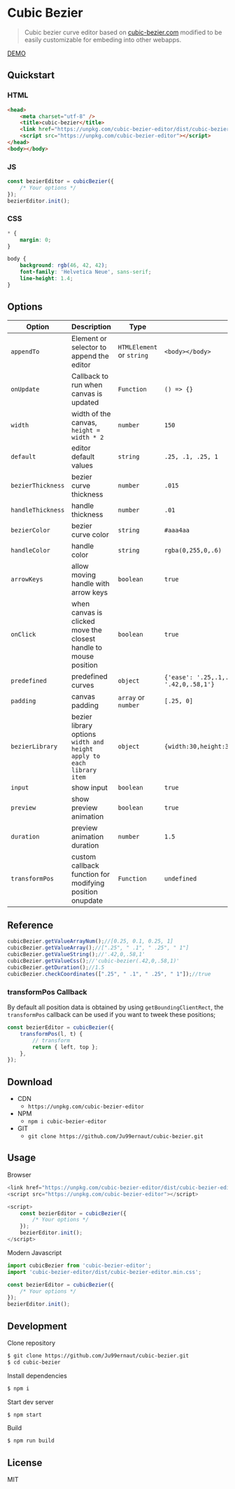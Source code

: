 # Cubic Bezier

>Cubic bezier curve editor based on [cubic-bezier.com](https://cubic-bezier.com/) modified to be easily customizable for embeding into other webapps.

[DEMO](https://codepen.io/ju99ernaut/pen/JjXzLoq)

## Quickstart

### HTML
```html
<head>
    <meta charset="utf-8" />
    <title>cubic-bezier</title>
    <link href="https://unpkg.com/cubic-bezier-editor/dist/cubic-bezier-editor.min.css" rel="stylesheet">
    <script src="https://unpkg.com/cubic-bezier-editor"></script>
</head>
<body></body>
```

### JS
```js
const bezierEditor = cubicBezier({
    /* Your options */
});
bezierEditor.init();
```

### CSS
```css
* {
	margin: 0;
}

body {
	background: rgb(46, 42, 42);
	font-family: 'Helvetica Neue', sans-serif;
	line-height: 1.4;
}
```

## Options

| Option | Description | Type | Default |
|-|-|-|-
| `appendTo` | Element or selector to append the editor | `HTMLElement` or `string` | `<body></body>` |
| `onUpdate` | Callback to run when canvas is updated | `Function` | `() => {}` |
| `width` | width of the canvas, `height = width * 2`  | `number` | `150` |
| `default` | editor default values | `string` | `.25, .1, .25, 1` |
| `bezierThickness` | bezier curve thickness | `number` | `.015` |
| `handleThickness` | handle thickness | `number` | `.01` |
| `bezierColor` | bezier curve color | `string` | `#aaa4aa` |
| `handleColor` | handle color | `string` | `rgba(0,255,0,.6)` |
| `arrowKeys` | allow moving handle with arrow keys | `boolean` | `true` |
| `onClick` | when canvas is clicked move the closest handle to mouse position | `boolean` | `true` |
| `predefined` | predefined curves | `object` | `{'ease': '.25,.1,.25,1','linear': '0,0,1,1','ease-in': '.42,0,1,1','ease-out': '0,0,.58,1','ease-in-out': '.42,0,.58,1'}` |
| `padding` | canvas padding | `array` or `number` | `[.25, 0]` |
| `bezierLibrary` | bezier library options `width and height apply to each library item` | `object` | `{width:30,height:30,handleColor:'rgba(0,255,0,.6)',bezierColor:'#aaa4aa',handleThickness:.01,bezierThickness:.015}` |
| `input` | show input | `boolean` | `true` |
| `preview` | show preview animation | `boolean` | `true` |
| `duration` | preview animation duration | `number` | `1.5` |
| `transformPos` | custom callback function for modifying position onupdate | `Function` | `undefined` |

## Reference
```js
cubicBezier.getValueArrayNum();//[0.25, 0.1, 0.25, 1]
cubicBezier.getValueArray();//[".25", " .1", " .25", " 1"]
cubicBezier.getValueString();//'.42,0,.58,1'
cubicBezier.getValueCss();//'cubic-bezier(.42,0,.58,1)'
cubicBezier.getDuration();//1.5
cubicBezier.checkCoordinates([".25", " .1", " .25", " 1"]);//true
```

### transformPos Callback
By default all position data is obtained by using `getBoundingClientRect`, the `transformPos` callback can be used if you want to tweek these positions;

```js
const bezierEditor = cubicBezier({
    transformPos(l, t) {
        // transform
        return { left, top };
    },
});
```

## Download

* CDN
    * `https://unpkg.com/cubic-bezier-editor`
* NPM
    * `npm i cubic-bezier-editor`
* GIT 
    * `git clone https://github.com/Ju99ernaut/cubic-bezier.git`

## Usage

Browser
```js
<link href="https://unpkg.com/cubic-bezier-editor/dist/cubic-bezier-editor.min.css" rel="stylesheet">
<script src="https://unpkg.com/cubic-bezier-editor"></script>

<script>
    const bezierEditor = cubicBezier({
        /* Your options */
    });
    bezierEditor.init();
</script>
```

Modern Javascript
```js
import cubicBezier from 'cubic-bezier-editor';
import 'cubic-bezier-editor/dist/cubic-bezier-editor.min.css';

const bezierEditor = cubicBezier({
    /* Your options */
});
bezierEditor.init();
```

## Development

Clone repository

```sh
$ git clone https://github.com/Ju99ernaut/cubic-bezier.git
$ cd cubic-bezier
```

Install dependencies

```sh
$ npm i
```

Start dev server

```sh
$ npm start
```

Build

```sh
$ npm run build
```

## License

MIT
